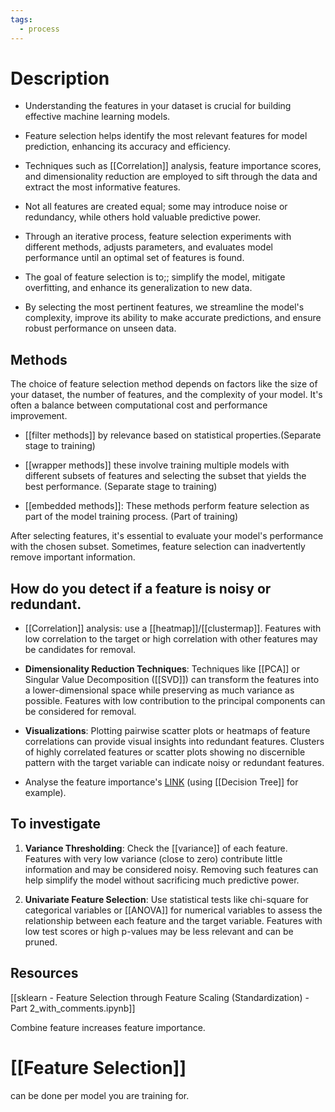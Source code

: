 ```yaml
---
tags:
  - process
---
```

# Description

- Understanding the features in your dataset is crucial for building effective machine learning models.
  
- Feature selection helps identify the most relevant features for model prediction, enhancing its accuracy and efficiency.
  
- Techniques such as [[Correlation]] analysis, feature importance scores, and dimensionality reduction are employed to sift through the data and extract the most informative features.
  
- Not all features are created equal; some may introduce noise or redundancy, while others hold valuable predictive power.
  
- Through an iterative process, feature selection experiments with different methods, adjusts parameters, and evaluates model performance until an optimal set of features is found.
  
- The goal of feature selection is to;; simplify the model, mitigate overfitting, and enhance its generalization to new data.
  
- By selecting the most pertinent features, we streamline the model's complexity, improve its ability to make accurate predictions, and ensure robust performance on unseen data.
## Methods

The choice of feature selection method depends on factors like the size of your dataset, the number of features, and the complexity of your model. It's often a balance between computational cost and performance improvement.

- [[filter methods]] by relevance based on statistical properties.(Separate stage to training)

- [[wrapper methods]] these involve training multiple models with different subsets of features and selecting the subset that yields the best performance. (Separate stage to training)

- [[embedded methods]]: These methods perform feature selection as part of the model training process. (Part of training)

After selecting features, it's essential to evaluate your model's performance with the chosen subset. Sometimes, feature selection can inadvertently remove important information.

## How do you detect if a feature is noisy or redundant.

- [[Correlation]] analysis: use a [[heatmap]]/[[clustermap]]. Features with low correlation to the target or high correlation with other features may be candidates for removal.
  
- **Dimensionality Reduction Techniques**: Techniques like [[PCA]] or Singular Value Decomposition ([[SVD]]) can transform the features into a lower-dimensional space while preserving as much variance as possible. Features with low contribution to the principal components can be considered for removal.
  
- **Visualizations**: Plotting pairwise scatter plots or heatmaps of feature correlations can provide visual insights into redundant features. Clusters of highly correlated features or scatter plots showing no discernible pattern with the target variable can indicate noisy or redundant features.
  
- Analyse the feature importance's [LINK](https://scikit-learn.org/stable/auto_examples/ensemble/plot_forest_importances.html) (using [[Decision Tree]] for example).

## To investigate 

1. **Variance Thresholding**: Check the [[variance]] of each feature. Features with very low variance (close to zero) contribute little information and may be considered noisy. Removing such features can help simplify the model without sacrificing much predictive power.
   
2. **Univariate Feature Selection**: Use statistical tests like chi-square for categorical variables or [[ANOVA]] for numerical variables to assess the relationship between each feature and the target variable. Features with low test scores or high p-values may be less relevant and can be pruned.

## Resources

[[sklearn - Feature Selection through Feature Scaling (Standardization) - Part 2_with_comments.ipynb]]


Combine feature increases feature importance.

# [[Feature Selection]]

can be done per model you are training for.